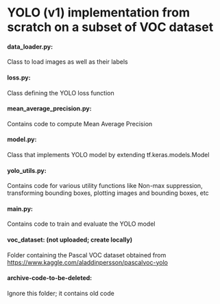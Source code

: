 # YOLO (v1) implementation from scratch on a subset of VOC dataset


#### data_loader.py: <br/>
Class to load images as well as their labels

#### loss.py: <br/>
Class defining the YOLO loss function

#### mean_average_precision.py: <br/>
Contains code to compute Mean Average Precision

#### model.py: <br/>
Class that implements YOLO model by extending tf.keras.models.Model

#### yolo_utils.py: <br/>
Contains code for various utility functions like Non-max suppression, transforming bounding boxes, plotting images and bounding boxes, etc

#### main.py: <br/>
Contains code to train and evaluate the YOLO model

#### voc_dataset: (not uploaded; create locally) <br/>
Folder containing the Pascal VOC dataset obtained from https://www.kaggle.com/aladdinpersson/pascalvoc-yolo

#### archive-code-to-be-deleted: <br/>
Ignore this folder; it contains old code
